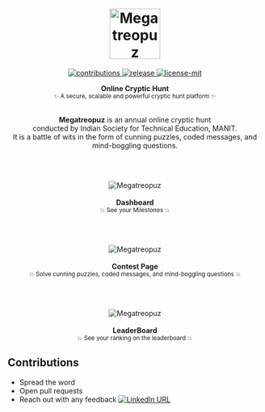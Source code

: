 <h1 align="center">
  	<img height="100" src="https://github.com/ISTE-SC-MANIT/megatreopuz-ui/blob/master/public/wmegatreopuz.svg" alt="Megatreopuz" />
</h1>

<p align="center">
  <a href="https://github.com/ISTE-SC-MANIT/megatreopuz-ui">
    <img src="https://img.shields.io/badge/contributions-welcome-brightgreen.svg" alt="contributions" />
  </a>
  <a href="https://github.com/ISTE-SC-MANIT/megatreopuz-ui/releases">
    <img src="https://img.shields.io/github/v/release/ISTE-SC-MANIT/Megatreopuz-1.0" alt="release" />
  </a>
  <a href="https://github.com/ISTE-SC-MANIT/Megatreopuz-1.0/blob/main/LICENSE">
    <img src="https://img.shields.io/badge/License-MIT-orange.svg" alt="license-mit" />
  </a>
</p>  
  
<p align="center">
  <b>Online Cryptic Hunt</b></br>
  <sub>✨ A secure, scalable and powerful cryptic hunt platform ✨<sub> 
</p>

<p align="center">
  <br><b>Megatreopuz</b> is an annual online cryptic hunt<br>conducted by Indian Society for Technical Education, MANIT.
  <br>It is a battle of wits in the form of cunning puzzles, coded messages, and mind-boggling questions.<br>
</p>
<br><br>
<p align="center">
  <img alt="Megatreopuz" src="https://github.com/ISTE-SC-MANIT/Megatreopuz-1.0/blob/main/.github/dashboard.png"><br><br>
  <b>Dashboard</b><br>
  <sub>💥 See your Milestones 💥</sub>
</p>
<br><br>
<p align="center">
  <img alt="Megatreopuz" src="https://github.com/ISTE-SC-MANIT/Megatreopuz-1.0/blob/main/.github/question.png"><br><br>
  <b>Contest Page</b><br>
  <sub>💥 Solve cunning puzzles, coded messages, and mind-boggling questions  💥</sub>
</p>
<br><br>
<p align="center">
  <img alt="Megatreopuz" src="https://github.com/ISTE-SC-MANIT/Megatreopuz-1.0/blob/main/.github/ranking.png"><br><br>
  <b>LeaderBoard</b><br>
  <sub>💥 See your ranking on the leaderboard 💥</sub>
</p>

<!-- 
## Installation

* Use Online –  -->

## Contributions

* Spread the word
* Open pull requests
* Reach out with any feedback  [![LinkedIn URL](https://img.shields.io/badge/LinkedIn-0077B5?style=for-the-badge&logo=linkedin&logoColor=white)](https://www.linkedin.com/in/yashmahalwal/)
